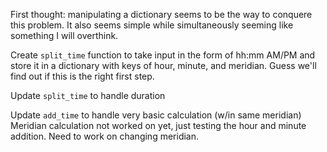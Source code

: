 First thought: manipulating a dictionary seems to be the way to conquere this problem. It also seems simple while simultaneously seeming like something I will overthink.

Create `split_time` function to take input in the form of hh:mm AM/PM and store it in a dictionary with keys of hour, minute, and meridian. Guess we'll find out if this is the right first step.

Update `split_time` to handle duration

Update `add_time` to handle very basic calculation (w/in same meridian) Meridian calculation not worked on yet, just testing the hour and minute addition. Need to work on changing meridian.
